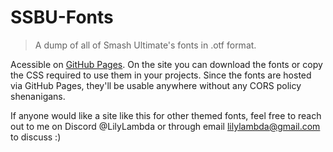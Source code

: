 # SSBU-Fonts
> A dump of all of Smash Ultimate's fonts in .otf format.  

Acessible on [GitHub Pages](https://lilylavender.github.io/SSBU-Fonts/). On the site you can download the fonts or copy the CSS required to use them in your projects. Since the fonts are hosted via GitHub Pages, they'll be usable anywhere without any CORS policy shenanigans.

If anyone would like a site like this for other themed fonts, feel free to reach out to me on Discord @LilyLambda or through email lilylambda@gmail.com to discuss :)
